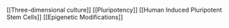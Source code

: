 [[Three-dimensional culture]]
[[Pluripotency]]
[[Human Induced Pluripotent Stem Cells]]
[[Epigenetic Modifications]]
